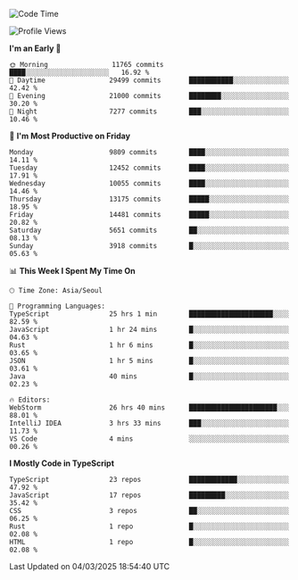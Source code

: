 <!--START_SECTION:waka-->
![Code Time](http://img.shields.io/badge/Code%20Time-7%2C383%20hrs%2026%20mins-blue)

![Profile Views](http://img.shields.io/badge/Profile%20Views-0-blue)

**I'm an Early 🐤** 

```text
🌞 Morning                11765 commits       ████░░░░░░░░░░░░░░░░░░░░░   16.92 % 
🌆 Daytime                29499 commits       ███████████░░░░░░░░░░░░░░   42.42 % 
🌃 Evening                21000 commits       ████████░░░░░░░░░░░░░░░░░   30.20 % 
🌙 Night                  7277 commits        ███░░░░░░░░░░░░░░░░░░░░░░   10.46 % 
```
📅 **I'm Most Productive on Friday** 

```text
Monday                   9809 commits        ████░░░░░░░░░░░░░░░░░░░░░   14.11 % 
Tuesday                  12452 commits       ████░░░░░░░░░░░░░░░░░░░░░   17.91 % 
Wednesday                10055 commits       ████░░░░░░░░░░░░░░░░░░░░░   14.46 % 
Thursday                 13175 commits       █████░░░░░░░░░░░░░░░░░░░░   18.95 % 
Friday                   14481 commits       █████░░░░░░░░░░░░░░░░░░░░   20.82 % 
Saturday                 5651 commits        ██░░░░░░░░░░░░░░░░░░░░░░░   08.13 % 
Sunday                   3918 commits        █░░░░░░░░░░░░░░░░░░░░░░░░   05.63 % 
```


📊 **This Week I Spent My Time On** 

```text
🕑︎ Time Zone: Asia/Seoul

💬 Programming Languages: 
TypeScript               25 hrs 1 min        █████████████████████░░░░   82.59 % 
JavaScript               1 hr 24 mins        █░░░░░░░░░░░░░░░░░░░░░░░░   04.63 % 
Rust                     1 hr 6 mins         █░░░░░░░░░░░░░░░░░░░░░░░░   03.65 % 
JSON                     1 hr 5 mins         █░░░░░░░░░░░░░░░░░░░░░░░░   03.61 % 
Java                     40 mins             █░░░░░░░░░░░░░░░░░░░░░░░░   02.23 % 

🔥 Editors: 
WebStorm                 26 hrs 40 mins      ██████████████████████░░░   88.01 % 
IntelliJ IDEA            3 hrs 33 mins       ███░░░░░░░░░░░░░░░░░░░░░░   11.73 % 
VS Code                  4 mins              ░░░░░░░░░░░░░░░░░░░░░░░░░   00.26 % 
```

**I Mostly Code in TypeScript** 

```text
TypeScript               23 repos            ████████████░░░░░░░░░░░░░   47.92 % 
JavaScript               17 repos            █████████░░░░░░░░░░░░░░░░   35.42 % 
CSS                      3 repos             ██░░░░░░░░░░░░░░░░░░░░░░░   06.25 % 
Rust                     1 repo              █░░░░░░░░░░░░░░░░░░░░░░░░   02.08 % 
HTML                     1 repo              █░░░░░░░░░░░░░░░░░░░░░░░░   02.08 % 
```




 Last Updated on 04/03/2025 18:54:40 UTC
<!--END_SECTION:waka-->
